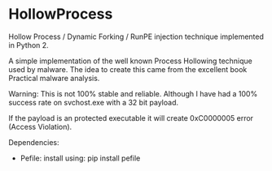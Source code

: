 HollowProcess
=============

Hollow Process / Dynamic Forking / RunPE injection technique implemented in Python 2.


A simple implementation of the well known Process Hollowing technique used by malware.
The idea to create this came from the excellent book Practical malware analysis.

Warning: This is not 100% stable and reliable. Although I have had a 100% success rate on svchost.exe with a 32 bit payload.




If the payload is an protected executable it will create 0xC0000005 error (Access Violation).


Dependencies:

 - Pefile:
    install using: pip install pefile

